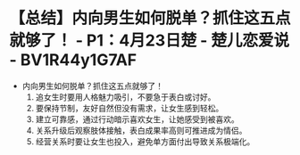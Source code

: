 # 【总结】内向男生如何脱单？抓住这五点就够了！ - P1：4月23日楚 - 楚儿恋爱说 - BV1R44y1G7AF

-   内向男生如何脱单？抓住这五点就够了！
    1.  追女生时要用人格魅力吸引，不要急于表白或讨好。
    2.  要保持节制，友好自然但没有需求，让女生感到轻松。
    3.  建立可靠感，通过行动暗示喜欢女生，让她感受到被喜欢。
    4.  关系升级后观察肢体接触，表白成果率高则可推进成为情侣。
    5.  经营关系时要让女生也投入，避免单方面付出导致关系极端化。